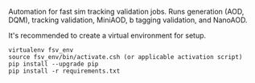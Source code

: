 Automation for fast sim tracking validation jobs. Runs generation (AOD, DQM), tracking validation, MiniAOD, b tagging validation, and NanoAOD.

It's recommended to create a virtual environment for setup.
```
virtualenv fsv_env
source fsv_env/bin/activate.csh (or applicable activation script)
pip install --upgrade pip
pip install -r requirements.txt
```